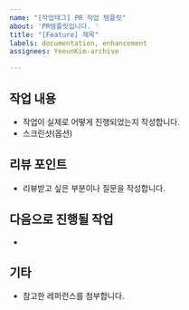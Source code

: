 ```yaml
---
name: "[작업태그] PR 작업 템플릿"
about: 'PR템플릿입니다. '
title: "[Feature] 제목"
labels: documentation, enhancement
assignees: YeeunKim-archive

---
```


## 작업 내용
* 작업이 실제로 어떻게 진행되었는지 작성합니다. 
* 스크린샷(옵션)
 
## 리뷰 포인트
* 리뷰받고 싶은 부분이나 질문을 작성합니다. 

## 다음으로 진행될 작업
*  

## 기타 
* 참고한 레퍼런스를 첨부합니다. 
